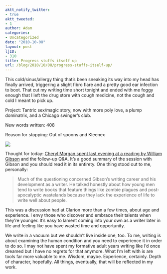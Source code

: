 ```yaml
---
aktt_notify_twitter:
- true
aktt_tweeted:
- 1
author: Adam
categories:
- Uncategorized
date: "2010-10-08"
layout: post
ljID:
- 310
title: Progress stuffs itself up
url: /blog/2010/10/08/progress-stuffs-itself-up/
---
```

This cold/sinus/allergy thing that&#8217;s been sneaking its way into my head has finally arrived, triggering a slight fibro flare and a pretty good ear infection to boot. That cut my writing time short tonight and ended with me foggy enough that I left the drug store with cough medicine, not the cough and cold I meant to pick up.

Project: Tantric sex/magic story, now with more poly love, a plump dominatrix, and a Chicago swinger&#8217;s club.

New words written: 408

Reason for stopping: Out of spoons and Kleenex

![](1)

Thought for today: [Cheryl Morgan spent last evening at a reading by William Gibson](2) and the follow-up Q&A. It&#8217;s a good summary of the session with Gibson and you should read it in its entirety. One thing stood out to me, personally:

> Much of the questioning concerned Gibson’s writing career and his development as a writer. He talked honestly about how young men tend to write books that feature things like zombie plagues and post-apocalyptic wastelands because they lack the experience of life to write well about people.

This was a discussion had at Clarion more than a few times, about age and experience. I envy those who discover and embrace their talents when they&#8217;re younger. It&#8217;s easy to lament coming into your own as a writer later in life and feeling like you have wasted time and opportunity.

We write in a vacuum but we shouldn&#8217;t live inside one, too. To me, writing is about examining the human condition and you need to experience it in order to do so. I may not have spent my formative adult years writing like I&#8217;d once dreamed but I have no regrets for that anymore. What I&#8217;m left with is are tools far more valuable to me. Wisdom, maybe. Experience, certainly. Depth of character, hopefully. All things, eventually, that will be reflected in my work.

 [1]: http://picometer.writertopia.com/words=1199&target=4000
 [2]: http://www.cheryl-morgan.com/?p=9577
